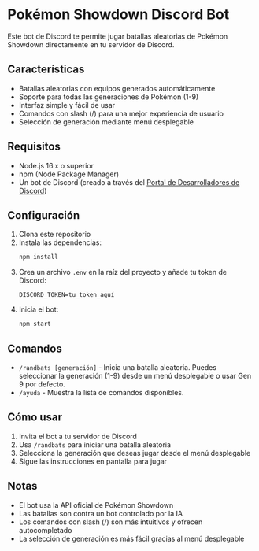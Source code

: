 # Pokémon Showdown Discord Bot

Este bot de Discord te permite jugar batallas aleatorias de Pokémon Showdown directamente en tu servidor de Discord.

## Características

- Batallas aleatorias con equipos generados automáticamente
- Soporte para todas las generaciones de Pokémon (1-9)
- Interfaz simple y fácil de usar
- Comandos con slash (/) para una mejor experiencia de usuario
- Selección de generación mediante menú desplegable

## Requisitos

- Node.js 16.x o superior
- npm (Node Package Manager)
- Un bot de Discord (creado a través del [Portal de Desarrolladores de Discord](https://discord.com/developers/applications))

## Configuración

1. Clona este repositorio
2. Instala las dependencias:
   ```bash
   npm install
   ```
3. Crea un archivo `.env` en la raíz del proyecto y añade tu token de Discord:
   ```
   DISCORD_TOKEN=tu_token_aquí
   ```
4. Inicia el bot:
   ```bash
   npm start
   ```

## Comandos

- `/randbats [generación]` - Inicia una batalla aleatoria. Puedes seleccionar la generación (1-9) desde un menú desplegable o usar Gen 9 por defecto.
- `/ayuda` - Muestra la lista de comandos disponibles.

## Cómo usar

1. Invita el bot a tu servidor de Discord
2. Usa `/randbats` para iniciar una batalla aleatoria
3. Selecciona la generación que deseas jugar desde el menú desplegable
4. Sigue las instrucciones en pantalla para jugar

## Notas

- El bot usa la API oficial de Pokémon Showdown
- Las batallas son contra un bot controlado por la IA
- Los comandos con slash (/) son más intuitivos y ofrecen autocompletado
- La selección de generación es más fácil gracias al menú desplegable 